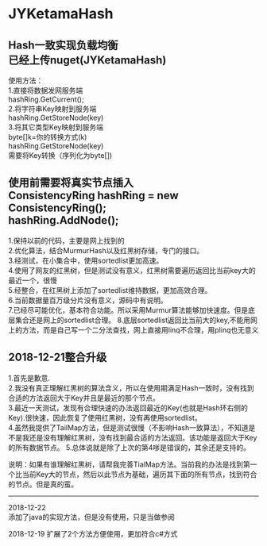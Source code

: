 # JYKetamaHash
Hash一致实现负载均衡  
已经上传nuget(JYKetamaHash)
---------------------------------------------------------------------
使用方法：  
1.直接将数据发网服务端  
   hashRing.GetCurrent();  
2.将字符串Key映射到服务端  
   hashRing.GetStoreNode(key)  
3.将其它类型Key映射到服务端  
   byte[]k=你的转换方式(k)  
   hashRing.GetStoreNode(key)   
   需要将Key转换（序列化为byte[])
  
  使用前需要将真实节点插入  
    ConsistencyRing hashRing = new ConsistencyRing();  
    hashRing.AddNode();  
---------------------------------------------------------------------
1.保持以前的代码，主要是网上找到的  
2.优化算法，结合MurmurHash以及红黑树存储，专门的接口。  
3.经测试，在小集合中，使用sortedlist更加高速。  
4.使用了网友的红黑树，但是测试没有意义，红黑树需要遍历返回比当前key大的最近一个，很慢  
5.经整合，在红黑树上添加了sortedlist维持数据，更加高效合理。  
6.当前数据量百万级分片没有意义，源码中有说明。  
7.已经尽可能优化，基本符合功能。所以采用Murmur算法能够加快速度。但是底层集合还是网上的sortedlist合理。
8.底层sortedlist返回比当前大的key,不能用网上的方法，而是自己写一个二分法查找，网上直接用linq不合理，用plinq也无意义

 2018-12-21整合升级
 --------------------------------------
1.首先是歉意.  
2.我没有真正理解红黑树的算法含义，所以在使用期满足Hash一致时，没有找到合适的方法返回大于Key并且是最近的那个节点。  
3.最近一天测试，发现有合理快速的办法返回最近的Key(也就是Hash环右侧的Key).很快速，因此恢复了使用红黑树，没有再使用sortedlist。  
4.虽然我提供了TailMap方法，但是测试很慢（不影响Hash一致算法），不知道是不是我还是没有理解红黑树，没有找到最合适的方法返回。该功能是返回大于Key的所有数据节点。
5.总体说就是除了上次的第4嗲是错误的，其余还是支持的。

说明：如果有谁理解红黑树，请帮我完善TialMap方法。当前我的办法是找到第一个比当前Key大的节点，然后以此节点为基础，遍历其下面的所有节点，找到符合的节点。但是真的蛮。

---------------------------------------------
2018-12-22  
添加了java的实现方法，但是没有使用，只是当做参阅

2018-12-19
扩展了2个方法方便使用，更加符合c#方式
